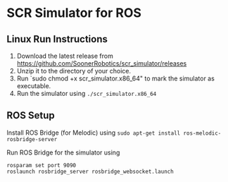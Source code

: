 # SCR Simulator for ROS

## Linux Run Instructions

1. Download the latest release from https://github.com/SoonerRobotics/scr_simulator/releases
2. Unzip it to the directory of your choice.
3. Run `sudo chmod +x scr_simulator.x86_64" to mark the simulator as executable.
4. Run the simulator using `./scr_simulator.x86_64`

## ROS Setup

Install ROS Bridge (for Melodic) using `sudo apt-get install ros-melodic-rosbridge-server`

Run ROS Bridge for the simulator using 
```
rosparam set port 9090
roslaunch rosbridge_server rosbridge_websocket.launch
```
